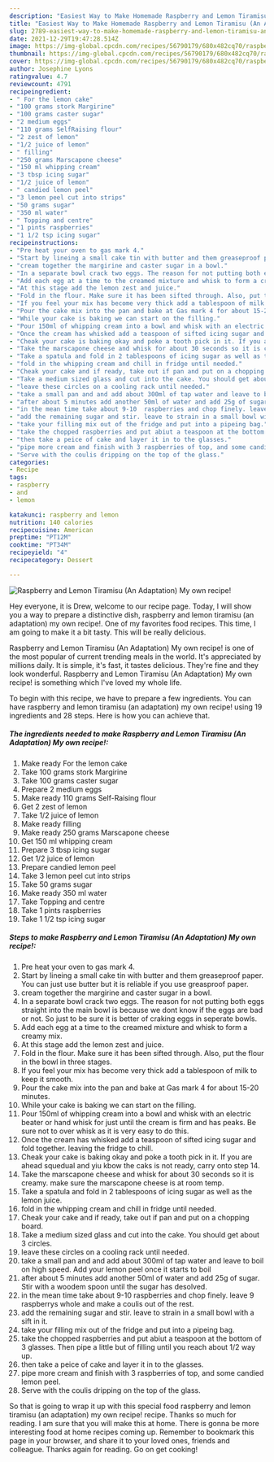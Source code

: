```yaml
---
description: "Easiest Way to Make Homemade Raspberry and Lemon Tiramisu (An Adaptation) My own recipe!"
title: "Easiest Way to Make Homemade Raspberry and Lemon Tiramisu (An Adaptation) My own recipe!"
slug: 2789-easiest-way-to-make-homemade-raspberry-and-lemon-tiramisu-an-adaptation-my-own-recipe
date: 2021-12-29T19:47:28.514Z
image: https://img-global.cpcdn.com/recipes/56790179/680x482cq70/raspberry-and-lemon-tiramisu-an-adaptation-my-own-recipe-recipe-main-photo.jpg
thumbnail: https://img-global.cpcdn.com/recipes/56790179/680x482cq70/raspberry-and-lemon-tiramisu-an-adaptation-my-own-recipe-recipe-main-photo.jpg
cover: https://img-global.cpcdn.com/recipes/56790179/680x482cq70/raspberry-and-lemon-tiramisu-an-adaptation-my-own-recipe-recipe-main-photo.jpg
author: Josephine Lyons
ratingvalue: 4.7
reviewcount: 4791
recipeingredient:
- " For the lemon cake"
- "100 grams stork Margirine"
- "100 grams caster sugar"
- "2 medium eggs"
- "110 grams SelfRaising flour"
- "2 zest of lemon"
- "1/2 juice of lemon"
- " filling"
- "250 grams Marscapone cheese"
- "150 ml whipping cream"
- "3 tbsp icing sugar"
- "1/2 juice of lemon"
- " candied lemon peel"
- "3 lemon peel cut into strips"
- "50 grams sugar"
- "350 ml water"
- " Topping and centre"
- "1 pints raspberries"
- "1 1/2 tsp icing sugar"
recipeinstructions:
- "Pre heat your oven to gas mark 4."
- "Start by lineing a small cake tin with butter and them greaseproof paper. You can just use butter but it is reliable if you use greasproof paper."
- "cream together the margirine and caster sugar in a bowl."
- "In a separate bowl crack two eggs. The reason for not putting both eggs straight into the main bowl is because we dont know if the eggs are bad or not. So just to be sure it is better of craking eggs in seperate bowls."
- "Add each egg at a time to the creamed mixture and whisk to form a creamy mix."
- "At this stage add the lemon zest and juice."
- "Fold in the flour. Make sure it has been sifted through. Also, put the flour in the bowl in three stages."
- "If you feel your mix has become very thick add a tablespoon of milk to keep it smooth."
- "Pour the cake mix into the pan and bake at Gas mark 4 for about 15-20 minutes."
- "While your cake is baking we can start on the filling."
- "Pour 150ml of whipping cream into a bowl and whisk with an electric beater or hand whisk for just until the cream is firm and has peaks. Be sure not to over whisk as it is very easy to do this."
- "Once the cream has whisked add a teaspoon of sifted icing sugar and fold together. leaving the fridge to chill."
- "Cheak your cake is baking okay and poke a tooth pick in it. If you are ahead squedual and yiu kbow the caks is not ready, carry onto step 14."
- "Take the marscapone cheese and whisk for about 30 seconds so it is creamy. make sure the marscapone cheese is at room temp."
- "Take a spatula and fold in 2 tablespoons of icing sugar as well as the lemon juice."
- "fold in the whipping cream and chill in fridge until needed."
- "Cheak your cake and if ready, take out if pan and put on a chopping board."
- "Take a medium sized glass and cut into the cake. You should get about 3 circles."
- "leave these circles on a cooling rack until needed."
- "take a small pan and and add about 300ml of tap water and leave to boil on high speed. Add your lemon peel once it starts to boil"
- "after about 5 minutes add another 50ml of water and add 25g of sugar. Stir with a woodem spoon until the sugar has desolved."
- "in the mean time take about 9-10  raspberries and chop finely. leave 9 raspberrys whole and make a coulis out of the rest."
- "add the remaining sugar and stir. leave to strain in a small bowl with a sift in it."
- "take your filling mix out of the fridge and put into a pipeing bag."
- "take the chopped raspberries and put abiut a teaspoon at the bottom of 3 glasses. Then pipe a little but of filling until you reach about 1/2 way up."
- "then take a peice of cake and layer it in to the glasses."
- "pipe more cream and finish with 3 raspberries of top, and some candied lemon peel."
- "Serve with the coulis dripping on the top of the glass."
categories:
- Recipe
tags:
- raspberry
- and
- lemon

katakunci: raspberry and lemon 
nutrition: 140 calories
recipecuisine: American
preptime: "PT12M"
cooktime: "PT34M"
recipeyield: "4"
recipecategory: Dessert

---
```



![Raspberry and Lemon Tiramisu (An Adaptation) My own recipe!](https://img-global.cpcdn.com/recipes/56790179/680x482cq70/raspberry-and-lemon-tiramisu-an-adaptation-my-own-recipe-recipe-main-photo.jpg)

Hey everyone, it is Drew, welcome to our recipe page. Today, I will show you a way to prepare a distinctive dish, raspberry and lemon tiramisu (an adaptation) my own recipe!. One of my favorites food recipes. This time, I am going to make it a bit tasty. This will be really delicious.

Raspberry and Lemon Tiramisu (An Adaptation) My own recipe! is one of the most popular of current trending meals in the world. It's appreciated by millions daily. It is simple, it's fast, it tastes delicious. They're fine and they look wonderful. Raspberry and Lemon Tiramisu (An Adaptation) My own recipe! is something which I've loved my whole life.




To begin with this recipe, we have to prepare a few ingredients. You can have raspberry and lemon tiramisu (an adaptation) my own recipe! using 19 ingredients and 28 steps. Here is how you can achieve that.

<!--inarticleads1-->

##### The ingredients needed to make Raspberry and Lemon Tiramisu (An Adaptation) My own recipe!:

1. Make ready  For the lemon cake
1. Take 100 grams stork Margirine
1. Take 100 grams caster sugar
1. Prepare 2 medium eggs
1. Make ready 110 grams Self-Raising flour
1. Get 2 zest of lemon
1. Take 1/2 juice of lemon
1. Make ready  filling
1. Make ready 250 grams Marscapone cheese
1. Get 150 ml whipping cream
1. Prepare 3 tbsp icing sugar
1. Get 1/2 juice of lemon
1. Prepare  candied lemon peel
1. Take 3 lemon peel cut into strips
1. Take 50 grams sugar
1. Make ready 350 ml water
1. Take  Topping and centre
1. Take 1 pints raspberries
1. Take 1 1/2 tsp icing sugar




<!--inarticleads2-->

##### Steps to make Raspberry and Lemon Tiramisu (An Adaptation) My own recipe!:

1. Pre heat your oven to gas mark 4.
1. Start by lineing a small cake tin with butter and them greaseproof paper. You can just use butter but it is reliable if you use greasproof paper.
1. cream together the margirine and caster sugar in a bowl.
1. In a separate bowl crack two eggs. The reason for not putting both eggs straight into the main bowl is because we dont know if the eggs are bad or not. So just to be sure it is better of craking eggs in seperate bowls.
1. Add each egg at a time to the creamed mixture and whisk to form a creamy mix.
1. At this stage add the lemon zest and juice.
1. Fold in the flour. Make sure it has been sifted through. Also, put the flour in the bowl in three stages.
1. If you feel your mix has become very thick add a tablespoon of milk to keep it smooth.
1. Pour the cake mix into the pan and bake at Gas mark 4 for about 15-20 minutes.
1. While your cake is baking we can start on the filling.
1. Pour 150ml of whipping cream into a bowl and whisk with an electric beater or hand whisk for just until the cream is firm and has peaks. Be sure not to over whisk as it is very easy to do this.
1. Once the cream has whisked add a teaspoon of sifted icing sugar and fold together. leaving the fridge to chill.
1. Cheak your cake is baking okay and poke a tooth pick in it. If you are ahead squedual and yiu kbow the caks is not ready, carry onto step 14.
1. Take the marscapone cheese and whisk for about 30 seconds so it is creamy. make sure the marscapone cheese is at room temp.
1. Take a spatula and fold in 2 tablespoons of icing sugar as well as the lemon juice.
1. fold in the whipping cream and chill in fridge until needed.
1. Cheak your cake and if ready, take out if pan and put on a chopping board.
1. Take a medium sized glass and cut into the cake. You should get about 3 circles.
1. leave these circles on a cooling rack until needed.
1. take a small pan and and add about 300ml of tap water and leave to boil on high speed. Add your lemon peel once it starts to boil
1. after about 5 minutes add another 50ml of water and add 25g of sugar. Stir with a woodem spoon until the sugar has desolved.
1. in the mean time take about 9-10  raspberries and chop finely. leave 9 raspberrys whole and make a coulis out of the rest.
1. add the remaining sugar and stir. leave to strain in a small bowl with a sift in it.
1. take your filling mix out of the fridge and put into a pipeing bag.
1. take the chopped raspberries and put abiut a teaspoon at the bottom of 3 glasses. Then pipe a little but of filling until you reach about 1/2 way up.
1. then take a peice of cake and layer it in to the glasses.
1. pipe more cream and finish with 3 raspberries of top, and some candied lemon peel.
1. Serve with the coulis dripping on the top of the glass.




So that is going to wrap it up with this special food raspberry and lemon tiramisu (an adaptation) my own recipe! recipe. Thanks so much for reading. I am sure that you will make this at home. There is gonna be more interesting food at home recipes coming up. Remember to bookmark this page in your browser, and share it to your loved ones, friends and colleague. Thanks again for reading. Go on get cooking!
